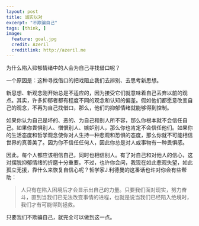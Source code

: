 ```yaml
---
layout: post
title: 诚实以对
excerpt: "不欺骗自己"
tags: [think, ]
image:
  feature: goal.jpg
  credit: Azeril
  creditlink: http://azeril.me
---
```



为什么陷入抑郁情绪中的人会为自己寻找借口呢？

一个原因是：这种寻找借口的把戏阻止我们去辨别、去思考新思想。

新思想、新观念刚开始总是不适应的，因为接受它们就意味着自己丢弃以前的观点。其实，许多抑郁者都有程度不同的观念和认知的偏差。假如他们都愿意改变自己的观念，不再为自己找借口，那么，他们的抑郁情绪就能够得到控制。

如果你认为自己是坏的、恶的、为自己和别人所不容，那么你根本就不会信任自己。如果你畏惧别人、憎恨别人、嫉妒别人，那么你也肯定不会信任他们。如果你的生活态度和哲学观念使你对人生持一种悲观和恐惧的态度，那么你就不可能相信世界的真善美了。因为你不信任任何人，因此你总是对人或事物有一种畏惧感。

因此，每个人都应该相信自己，同时也相信别人。有了对自己和对他人的信心，这对摆脱抑郁情绪的折磨十分重要。不过，也许你会问，我现在如此悲观失望，如此孤立无援，靠什么来恢复自信心呢？哲学家J.利德曼的这番话也许对你会有些帮助：

> 人只有在陷入困境后才会显示出自己的力量。只要我们面对现实，努力奋斗，直到当我们已无法改变事情的进程，也就是说当我们已经陷入绝境时，我们才有可能得到拯救。

只要我们不欺骗自己，就完全可以做到这一点。
